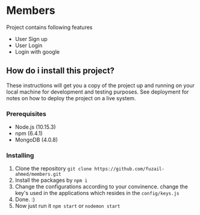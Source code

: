 # Members
Project contains following features
- User Sign up
- User Login
- Login with google

## How do i install this project?
These instructions will get you a copy of the project up and running on your local machine for development and testing purposes. See deployment for notes on how to deploy the project on a live system.

### Prerequisites
- Node.js (10.15.3)
- npm (6.4.1)
- MongoDB (4.0.8)

### Installing
1. Clone the repository
`git clone https://github.com/fuzail-ahmed/members.git`
2. Install the packages by `npm i`
3. Change the configurations according to your convinence. change the key's used in the applications which resides in the `config/keys.js`
4. Done. :) 
5. Now just run it `npm start` or `nodemon start`
